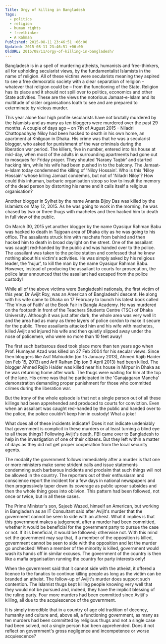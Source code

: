 ```yaml
---
Title: Orgy of killing in Bangladesh
Tags:
  - politics
  - religion
  - human rights
  - freethinker
  - A Rahman
Published: 2015-08-11 23:46:51 +06:00
Updated: 2015-08-11 23:46:51 +06:00
OldURL: 2015/08/11/orgy-of-killing-in-bangladesh/
---
```


Bangladesh is in a spell of murdering atheists, humanists and free-thinkers, all for upholding secularist views, by the fundamentalist Islamists in the name of religion. All of these victims were secularists meaning they aspired to see a free democratic society with a clear separation of religion – whatever that religion could be – from the functioning of the State. Religion has its place and it should not spill over to politics, economics and other State activities.  These are the views the notorious Jamaat-e-Islam and its multitude of sister organisations loath to see and are prepared to exterminate by vicious murder.

This year alone four high profile secularists have not brutally murdered by the Islamists and as many as ten bloggers were murdered over the past 29 months. A couple of days ago – on 7th of August 2015 – Niladri Chattopadhyay Niloy had been hacked to death in his own home, an apartment at Khilgoan in Dhaka. His crime was that he was a secularist blogger, who asked for punishment of the war criminals during the liberation war period. The killers, five in number, entered into his house at mid-day, when most of the adults in surrounding apartments had gone out to mosques for Friday prayer. They shouted 'Naraey Taqbir' and started hacking him, while his wife had been pushed in to the balcony. The Jamaat-e-Islam today condemned the killing of 'Niloy Hossain'. Who is this 'Niloy Hossain' whose killing Jamaat condemns, but not of 'Niladri Niloy'? How could this inhuman, barbaric organisation stoop so low to insult the memory of the dead person by distorting his name and it calls itself a religious organisation? 

Another blogger in Sylhet by the name Ananta Bijoy Das was killed by the Islamists on May 12, 2015. As he was going to work in the morning, he was chased by two or three thugs with machetes and then hacked him to death in full view of the public. 

On March 30, 2015 yet another blogger by the name Oyasiqur Rahman Babu was hacked to death in Tajgoan area of Dhaka city as he was going to his office. The assailants struck him with machete from behind and then hacked him to death in broad daylight on the street. One of the assailant was caught red-handed by the public and was handed over to the police. The assailant was taken to the police station and confessed that he knew nothing about his victim's activities. He was simply asked by his religious leader, the 'hujur', to kill the man by the name Oyasiqur Rahman Babu. However, instead of producing the assailant to courts for prosecution, the police later announced that the assailant had escaped from the police custody!

While all of the above victims were Bangladeshi nationals, the first victim of this year, Dr Avijit Roy, was an American of Bangladeshi descent. He along with his wife came to Dhaka on 17 February to launch his latest book called 'The Virus of Faith' at the Book Fair in Bangla Academy. He was murdered on the footpath in front of the Teachers Students Centre (TSC) of Dhaka University. Although it was just after dark, the whole area was very well lit and the area had as many as three layers of police cordon to make it secure for the public. Three assailants attacked him and his wife with machetes, killed Avijit and injured his wife and then quietly slipped away under the nose of policemen, who were no more than 10 feet away! 

The first such barbarous deed took place more than ten years ago when Prof. Humayan Azad was killed on 27 Feb 2004 for his secular views. Since then bloggers like Asif Mahiuddin (on 15 January 2013), Ahmed Rajib Haider (on Feb 15, 2013) and Arif Raihan Dip (on 9 April 2013) had been killed. The blogger Ahmed Rajib Haider was killed near his house in Mirpur in Dhaka as he was returning home after work. The thugs were waiting for him at the top of the lane. His crime was that he participated in the 'Ganajagaran Mancha' demonstration demanding proper punishment for those who committed crimes during the liberation war.

But the irony of the whole episode is that not a single person out of all these killings had been apprehended and produced to courts for conviction. Even when an assailant was caught red-handed by the public and handed over to the police, the police couldn't keep him in custody! What a joke!

What does all of these incidents indicate? Does it not indicate undeniably that government is complicit in these murders or at least turning a blind eye to all these things? Following Avijit's death, FBI came over to Bangladesh to help in the investigation of one of their citizens. But they left within a matter of days as they did not get proper cooperation from the local security agents. 

The modality the government follows immediately after a murder is that one or more ministers make some strident calls and issue statements condemning such barbarous incidents and proclaim that such things will not be allowed in the country. The reporters out of their enthusiasm and conscience report the incident for a few days in national newspapers and then progressively taper down its coverage as public uproar subsides and then the whole thing goes into oblivion. This pattern had been followed, not once or twice, but in all these cases. 

The Prime Minister's son, Sajeeb Wazed, himself an American, but working in Bangladesh as an IT Consultant said after Avijit's murder that the government cannot be seen to side with an atheist. What it implies is that this government makes a judgement, after a murder had been committed, whether it would be beneficial for the government party to pursue the case or not. If it is beneficial, it would be followed; otherwise not. With this mind set the government may say that, if a member of the opposition is killed, government cannot be seen to side with the opposition and let the murder go unchecked! When a member of the minority is killed, government would wash its hands off in similar excuses. The government of the country is then like a mafia organisation running the country for party interests only!

When the government said that it cannot side with the atheist, it offered a licence to the fanatics to continue killing people as long as the victim can be branded an atheist. The follow-up of Avijit's murder does support such contention. The Islamist thugs kept killing people knowing very well that they would not be pursued and, indeed, they have the implicit blessing of the ruling party. Four more murders had been committed since Avijit's killing, all due to the acquiescence of the government.

It is simply incredible that in a country of age old tradition of decency, humanity and culture and, above all, a functioning government, as many as ten murders had been committed by religious thugs and not a single case had been solved, not a single person had been apprehended. Does it not reflect on government's gross negligence and incompetence or worse acquiescence?

